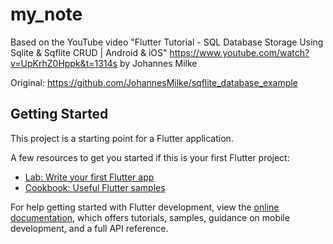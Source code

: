 # my_note
Based on the YouTube video "Flutter Tutorial - SQL Database Storage Using Sqlite & Sqflite CRUD | Android & iOS" https://www.youtube.com/watch?v=UpKrhZ0Hppk&t=1314s by Johannes Milke

Original: https://github.com/JohannesMilke/sqflite_database_example

## Getting Started

This project is a starting point for a Flutter application.

A few resources to get you started if this is your first Flutter project:

- [Lab: Write your first Flutter app](https://docs.flutter.dev/get-started/codelab)
- [Cookbook: Useful Flutter samples](https://docs.flutter.dev/cookbook)

For help getting started with Flutter development, view the
[online documentation](https://docs.flutter.dev/), which offers tutorials,
samples, guidance on mobile development, and a full API reference.
